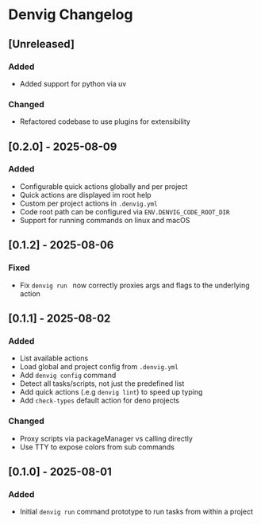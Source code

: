 # Denvig Changelog


## [Unreleased]

### Added

- Added support for python via uv


### Changed

- Refactored codebase to use plugins for extensibility



## [0.2.0] - 2025-08-09

### Added

- Configurable quick actions globally and per project
- Quick actions are displayed im root help
- Custom per project actions in `.denvig.yml`
- Code root path can be configured via `ENV.DENVIG_CODE_ROOT_DIR`
- Support for running commands on linux and macOS


## [0.1.2] - 2025-08-06

### Fixed

- Fix `denvig run ` now correctly proxies args and flags to the underlying action



## [0.1.1] - 2025-08-02

### Added

- List available actions
- Load global and project config from `.denvig.yml`
- Add `denvig config` command
- Detect all tasks/scripts, not just the predefined list
- Add quick actions (.e.g `denvig lint`) to speed up typing
- Add `check-types` default action for deno projects

### Changed

- Proxy scripts via packageManager vs calling directly
- Use TTY to expose colors from sub commands



## [0.1.0] - 2025-08-01

### Added

- Initial `denvig run` command prototype to run tasks from within a project
